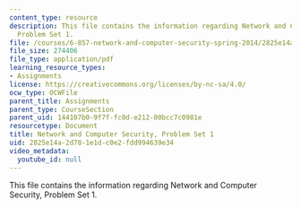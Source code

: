 ```yaml
---
content_type: resource
description: This file contains the information regarding Network and Computer Security,
  Problem Set 1.
file: /courses/6-857-network-and-computer-security-spring-2014/2825e14a2d781e1dc0e2fdd994639e34_MIT6_857S14_ps1.pdf
file_size: 274406
file_type: application/pdf
learning_resource_types:
- Assignments
license: https://creativecommons.org/licenses/by-nc-sa/4.0/
ocw_type: OCWFile
parent_title: Assignments
parent_type: CourseSection
parent_uid: 144107b0-9f7f-fc0d-e212-00bcc7c0981e
resourcetype: Document
title: Network and Computer Security, Problem Set 1
uid: 2825e14a-2d78-1e1d-c0e2-fdd994639e34
video_metadata:
  youtube_id: null
---
```

This file contains the information regarding Network and Computer Security, Problem Set 1.